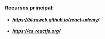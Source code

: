 ### Recursos principal:
- #### _https://bluuweb.github.io/react-udemy/_
- #### _https://es.reactjs.org/_
